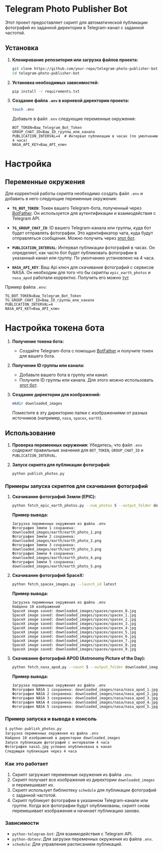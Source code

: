 # Telegram Photo Publisher Bot

Этот проект предоставляет скрипт для автоматической публикации фотографий из заданной директории в Telegram-канал с заданной частотой.

## Установка

1. **Клонирование репозитория или загрузка файлов проекта:**

    ```sh
    git clone https://github.com/your-repo/telegram-photo-publisher-bot.git
    cd telegram-photo-publisher-bot
    ```

2. **Установка необходимых зависимостей:**

    ```sh
    pip install -r requirements.txt
    ```

3. **Создание файла `.env` в корневой директории проекта:**

    ```sh
    touch .env
    ```

    Добавьте в файл `.env` следующие переменные окружения:

    ```env
    BOT_TOKEN=Ваш_Telegram_Bot_Token
    GROUP_CHAT_ID=Ваш_ID_группы_или_канала
    PUBLICATION_INTERVAL=4  # Интервал публикации в часах (по умолчанию 4 часа)
    NASA_API_KEY=Ваш_API_ключ
    ```
# Настройка

## Переменные окружения

Для корректной работы скрипта необходимо создать файл `.env` и добавить в него следующие переменные окружения:

- **`TG_BOT_TOKEN`**: Токен вашего Telegram-бота, полученный через [BotFather](https://core.telegram.org/bots#botfather). Он используется для аутентификации и взаимодействия с Telegram API.
- **`TG_GROUP_CHAT_ID`**: ID вашего Telegram-канала или группы, куда бот будет отправлять фотографии. Это идентификатор чата, куда будут отправляться сообщения. Можно получить через [этот бот](https://t.me/get_id_bot).
- **`PUBLICATION_INTERVAL`**: Интервал публикации фотографий в часах. Он определяет, как часто бот будет публиковать фотографии в указанный канал или группу. По умолчанию установлено на 4 часа.

- **`NASA_API_KEY`**: Ваш Api ключ для скачивания фотографий с сервисов NASA. Он необходим для того что бы скрипты ```epic_earth_photos``` и ```nasa_apod``` работали корректно. Получить его можно [тут](https://api.nasa.gov/)


Пример файла `.env`:

```env
TG_BOT_TOKEN=Ваш_Telegram_Bot_Token
TG_GROUP_CHAT_ID=Ваш_ID_группы_или_канала
PUBLICATION_INTERVAL=4
NASA_API_KEY=Ваш_API_ключ
```
# Настройка токена бота

1. **Получение токена бота:**
    - Создайте Telegram-бота с помощью [BotFather](https://core.telegram.org/bots#botfather) и получите токен для вашего бота.

2. **Получение ID группы или канала:**
    - Добавьте вашего бота в группу или канал.
    - Получите ID группы или канала. Для этого можно использовать [этот бот](https://t.me/get_id_bot).

3. **Создание директории для изображений:**

    ```sh
    mkdir downloaded_images
    ```

    Поместите в эту директорию папки с изображениями от разных источников (например, `nasa`, `spacex`, `earth`).

## Использование

1. **Проверка переменных окружения:**
    Убедитесь, что файл `.env` содержит правильные значения для `BOT_TOKEN`, `GROUP_CHAT_ID` и `PUBLICATION_INTERVAL`.

2. **Запуск скрипта для публикации фотографий:**

    ```sh
    python publish_photos.py
    ```

### Примеры запуска скриптов для скачивания фотографий

1. **Скачивание фотографий Земли (EPIC):**

    ```sh
    python fetch_epic_earth_photos.py --num_photos 5 --output_folder downloaded_images/earth
    ```

    **Пример вывода:**

    ```plaintext
    Загрузка переменных окружения из файла .env
    Фотография Земли 1 сохранена: downloaded_images/earth/earth_photo_1.png
    Фотография Земли 2 сохранена: downloaded_images/earth/earth_photo_2.png
    Фотография Земли 3 сохранена: downloaded_images/earth/earth_photo_3.png
    Фотография Земли 4 сохранена: downloaded_images/earth/earth_photo_4.png
    Фотография Земли 5 сохранена: downloaded_images/earth/earth_photo_5.png
    ```

2. **Скачивание фотографий SpaceX:**

    ```sh
    python fetch_spacex_images.py --launch_id latest
    ```

    **Пример вывода:**

    ```plaintext
    Загрузка переменных окружения из файла .env
    Найдено 10 изображений
    SpaceX image saved: downloaded_images/spacex/spacex_0.jpg
    SpaceX image saved: downloaded_images/spacex/spacex_1.jpg
    SpaceX image saved: downloaded_images/spacex/spacex_2.jpg
    SpaceX image saved: downloaded_images/spacex/spacex_3.jpg
    SpaceX image saved: downloaded_images/spacex/spacex_4.jpg
    SpaceX image saved: downloaded_images/spacex/spacex_5.jpg
    SpaceX image saved: downloaded_images/spacex/spacex_6.jpg
    SpaceX image saved: downloaded_images/spacex/spacex_7.jpg
    SpaceX image saved: downloaded_images/spacex/spacex_8.jpg
    SpaceX image saved: downloaded_images/spacex/spacex_9.jpg
    ```

3. **Скачивание фотографий APOD (Astronomy Picture of the Day):**

    ```sh
    python fetch_nasa_apod.py --count 5 --output_folder downloaded_images/nasa
    ```

    **Пример вывода:**

    ```plaintext
    Загрузка переменных окружения из файла .env
    Фотография NASA 1 сохранена: downloaded_images/nasa/nasa_apod_1.jpg
    Фотография NASA 2 сохранена: downloaded_images/nasa/nasa_apod_2.jpg
    Фотография NASA 3 сохранена: downloaded_images/nasa/nasa_apod_3.jpg
    Фотография NASA 4 сохранена: downloaded_images/nasa/nasa_apod_4.jpg
    Фотография NASA 5 сохранена: downloaded_images/nasa/nasa_apod_5.jpg
    ```

### Пример запуска и вывода в консоль

```sh
$ python publish_photos.py
Загрузка переменных окружения из файла .env
Найдено 10 изображений в директории downloaded_images
Запуск публикации фотографий с интервалом 4 часа
Фотография nasa1.jpg успешно опубликована в канал
Следующая публикация через 4 часа
```

### Как это работает

1. Скрипт загружает переменные окружения из файла `.env`.
2. Скрипт получает все изображения из директории `downloaded_images` и перемешивает их.
3. Скрипт использует библиотеку `schedule` для публикации фотографий с заданной частотой.
4. Скрипт публикует фотографии в указанном Telegram-канале или группе. Когда все фотографии будут опубликованы, скрипт снова перемешивает изображения и начинает публикацию заново.

### Зависимости

- `python-telegram-bot`: Для взаимодействия с Telegram API.
- `python-dotenv`: Для загрузки переменных окружения из файла `.env`.
- `schedule`: Для управления расписанием публикаций.
